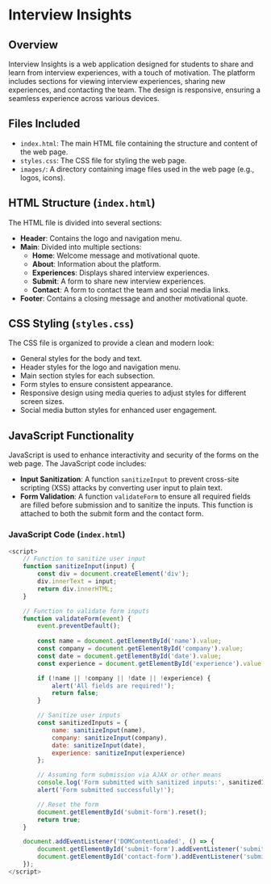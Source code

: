 # Interview Insights 

## Overview
Interview Insights is a web application designed for students to share and learn from interview experiences, with a touch of motivation. The platform includes sections for viewing interview experiences, sharing new experiences, and contacting the team. The design is responsive, ensuring a seamless experience across various devices.

## Files Included
- `index.html`: The main HTML file containing the structure and content of the web page.
- `styles.css`: The CSS file for styling the web page.
- `images/`: A directory containing image files used in the web page (e.g., logos, icons).

## HTML Structure (`index.html`)
The HTML file is divided into several sections:

- **Header**: Contains the logo and navigation menu.
- **Main**: Divided into multiple sections:
  - **Home**: Welcome message and motivational quote.
  - **About**: Information about the platform.
  - **Experiences**: Displays shared interview experiences.
  - **Submit**: A form to share new interview experiences.
  - **Contact**: A form to contact the team and social media links.
- **Footer**: Contains a closing message and another motivational quote.

## CSS Styling (`styles.css`)
The CSS file is organized to provide a clean and modern look:

- General styles for the body and text.
- Header styles for the logo and navigation menu.
- Main section styles for each subsection.
- Form styles to ensure consistent appearance.
- Responsive design using media queries to adjust styles for different screen sizes.
- Social media button styles for enhanced user engagement.

## JavaScript Functionality
JavaScript is used to enhance interactivity and security of the forms on the web page. The JavaScript code includes:

- **Input Sanitization**: A function `sanitizeInput` to prevent cross-site scripting (XSS) attacks by converting user input to plain text.
- **Form Validation**: A function `validateForm` to ensure all required fields are filled before submission and to sanitize the inputs. This function is attached to both the submit form and the contact form.

### JavaScript Code (`index.html`)
```javascript
<script>
    // Function to sanitize user input
    function sanitizeInput(input) {
        const div = document.createElement('div');
        div.innerText = input;
        return div.innerHTML;
    }

    // Function to validate form inputs
    function validateForm(event) {
        event.preventDefault();
        
        const name = document.getElementById('name').value;
        const company = document.getElementById('company').value;
        const date = document.getElementById('date').value;
        const experience = document.getElementById('experience').value;

        if (!name || !company || !date || !experience) {
            alert('All fields are required!');
            return false;
        }

        // Sanitize user inputs
        const sanitizedInputs = {
            name: sanitizeInput(name),
            company: sanitizeInput(company),
            date: sanitizeInput(date),
            experience: sanitizeInput(experience)
        };

        // Assuming form submission via AJAX or other means
        console.log('Form submitted with sanitized inputs:', sanitizedInputs);
        alert('Form submitted successfully!');

        // Reset the form
        document.getElementById('submit-form').reset();
        return true;
    }

    document.addEventListener('DOMContentLoaded', () => {
        document.getElementById('submit-form').addEventListener('submit', validateForm);
        document.getElementById('contact-form').addEventListener('submit', validateForm);
    });
</script>
```
